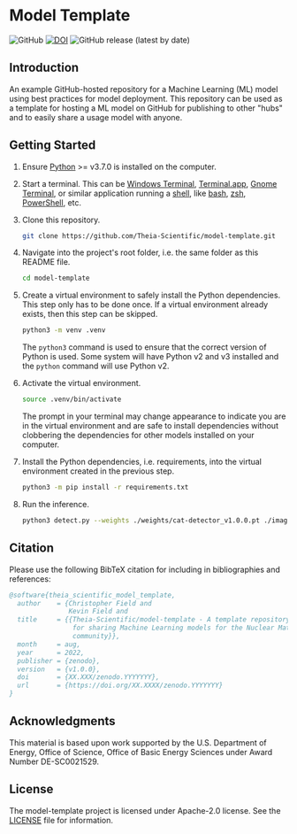 # Model Template

![GitHub](https://img.shields.io/github/license/Theia-Scientific/model-template)
[![DOI](https://zenodo.org/badge/DOI/XX.XXXX/zenodo.YYYYYYY.svg)](https://doi.org/XX.XXXX/zenodo.YYYYYYY)
![GitHub release (latest by date)](https://img.shields.io/github/v/release/Theia-Scientific/model-template)

## Introduction

An example GitHub-hosted repository for a Machine Learning (ML) model using best
practices for model deployment. This repository can be used as a template for
hosting a ML model on GitHub for publishing to other "hubs" and to easily share
a usage model with anyone.

## Getting Started

1. Ensure [Python] >= v3.7.0 is installed on the computer.
2. Start a terminal. This can be [Windows Terminal], [Terminal.app], [Gnome
   Terminal], or similar application running a [shell], like [bash], [zsh],
   [PowerShell], etc.
3. Clone this repository.

   ```sh
   git clone https://github.com/Theia-Scientific/model-template.git
   ```

4. Navigate into the project's root folder, i.e. the same folder as this README
   file.

   ```sh
   cd model-template
   ```

5. Create a virtual environment to safely install the Python dependencies. This
   step only has to be done once. If a virtual environment already exists, then
   this step can be skipped.

   ```sh
   python3 -m venv .venv
   ```

   The `python3` command is used to ensure that the correct version of Python is
   used. Some system will have Python v2 and v3 installed and the `python`
   command will use Python v2.

6. Activate the virtual environment.

   ```sh
   source .venv/bin/activate
   ```

   The prompt in your terminal may change appearance to indicate you are in the
   virtual environment and are safe to install dependencies without clobbering
   the dependencies for other models installed on your computer.

7. Install the Python dependencies, i.e. requirements, into the virtual
   environment created in the previous step.

   ```sh
   python3 -m pip install -r requirements.txt
   ```

8. Run the inference.

   ```sh
   python3 detect.py --weights ./weights/cat-detector_v1.0.0.pt ./images/cats.jpg
   ```

## Citation

Please use the following BibTeX citation for including in bibliographies and
references:

```bibtex
@software{theia_scientific_model_template,
  author    = {Christopher Field and
               Kevin Field and
  title     = {{Theia-Scientific/model-template - A template repository
                for sharing Machine Learning models for the Nuclear Materials
                community}},
  month     = aug,
  year      = 2022,
  publisher = {zenodo},
  version   = {v1.0.0},
  doi       = {XX.XXX/zenodo.YYYYYYY},
  url       = {https://doi.org/XX.XXXX/zenodo.YYYYYYY}
}
```

## Acknowledgments

This material is based upon work supported by the U.S. Department of Energy,
Office of Science, Office of Basic Energy Sciences under Award Number
DE-SC0021529.

## License

The model-template project is licensed under Apache-2.0 license. See the
[LICENSE] file for information.

[bash]: https://www.gnu.org/software/bash/
[gnome terminal]: https://help.gnome.org/users/gnome-terminal/stable/
[license]: https://github.com/Theia-Scientific/model-template/blob/main/LICENSE
[powershell]: https://docs.microsoft.com/en-us/powershell/
[python]: https://www.python.org/
[shell]: https://en.wikipedia.org/wiki/Shell_%28computing%29
[terminal.app]: https://support.apple.com/guide/terminal/welcome/mac
[windows terminal]: https://github.com/Microsoft/Terminal
[zsh]: https://www.zsh.org/
